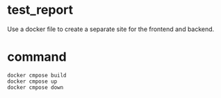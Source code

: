 # test_report
Use a docker file to create a separate site for the frontend and backend.
# command
```
docker cmpose build
docker cmpose up
docker cmpose down
```
